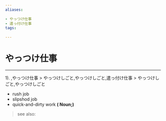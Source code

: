 ```yaml
---
aliases:
    
- やっつけ仕事
- 遣っ付け仕事
tags:
    
---
```


# やっつけ仕事
---
1).
,やっつけ仕事 > やっつけしごと,やっつけしごと,遣っ付け仕事 > やっつけしごと,やっつけしごと

- rush job
- slipshod job
- quick-and-dirty work
**( Noun;)**
> see also: 
            